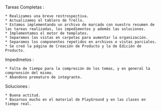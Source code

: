 Tareas Completas :

	* Realizamos una breve restrospectiva.
	* Actualizamos el tablero de Trello.
	* Estamos implementando un archivo de marcado con nuestro resumen de las tareas realizadas, los impedimentos y además las soluciones.
	* Implementamos el motor de templates.
	* Separamos las vistas en carpetas para aumentar la organización.
	* Separamos los componentes repetidos en archivos o vistas parciales.
	* Se creó la página de Creación de Producto y la de Edición de Producto.

Impedimetos : 

	* Falta de tiempo para la compresión de los temas, y en general la comprensión del mismo.
	* Abandono prematuro de integrante.

Soluciones :

	* Buena actitud.
	* Basarnos mucho en el material de PlayGround y en las clases en tiempo real.
